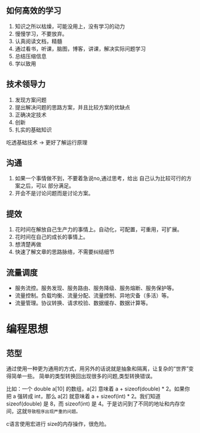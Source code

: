 ## 如何高效的学习
1. 知识之所以枯燥，可能没用上，没有学习的动力
2. 慢慢学习，不要放弃。
3. 认真阅读文档，精髓
4. 通过看书，听课，脑图，博客，讲课，解决实际问题学习
5. 总结压缩信息
6. 学以致用


## 技术领导力
1. 发现方案问题
2. 提出解决问题的思路方案，并且比较方案的优缺点
3. 正确决定技术
4. 创新
5. 扎实的基础知识

吃透基础技术 -> 更好了解运行原理

## 沟通
1. 如果一个事情做不到，不要着急说no,通过思考，给出 自己认为比较可行的方案之后，可以
部分满足。
2. 开会不是讨论问题而是讨论方案。

## 提效
1. 花时间在解放自己生产力的事情上。自动化，可配置，可重用，可扩展。
2. 花时间在自己的成长的事情上。
3. 想清楚再做
4. 快速了解文章的思路脉络，不需要纠结细节


## 流量调度
- 服务流控。服务发现、服务路由、服务降级、服务熔断、服务保护等。
- 流量控制。负载均衡、流量分配、流量控制、异地灾备（多活）等。
- 流量管理。协议转换、请求校验、数据缓存、数据计算等。

# 编程思想
## 范型
通过使用一种更为通用的方式，用另外的话说就是抽象和隔离，让复杂的“世界”变得简单一些。
简单的类型转换回出现很多的问题,类型转换错误。

比如：一个 double a[10] 的数组，a[2] 意味着 a + sizeof(double) * 2。如果你把 a 强转成 int，那么 a[2] 就意味着 a + sizeof(int) * 2。我们知道 sizeof(double) 是 8，而 sizeof(int) 是 4。于是访问到了不同的地址和内存空间，这就`导致程序出现严重的问题。`  

c语言使用宏进行 size的内存操作，很危险。





